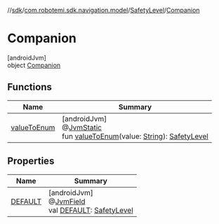 //[sdk](../../../../index.md)/[com.robotemi.sdk.navigation.model](../../index.md)/[SafetyLevel](../index.md)/[Companion](index.md)

# Companion

[androidJvm]\
object [Companion](index.md)

## Functions

| Name | Summary |
|---|---|
| [valueToEnum](value-to-enum.md) | [androidJvm]<br>@[JvmStatic](https://kotlinlang.org/api/latest/jvm/stdlib/kotlin.jvm/-jvm-static/index.html)<br>fun [valueToEnum](value-to-enum.md)(value: [String](https://kotlinlang.org/api/latest/jvm/stdlib/kotlin/-string/index.html)): [SafetyLevel](../index.md) |

## Properties

| Name | Summary |
|---|---|
| [DEFAULT](-d-e-f-a-u-l-t.md) | [androidJvm]<br>@[JvmField](https://kotlinlang.org/api/latest/jvm/stdlib/kotlin.jvm/-jvm-field/index.html)<br>val [DEFAULT](-d-e-f-a-u-l-t.md): [SafetyLevel](../index.md) |
